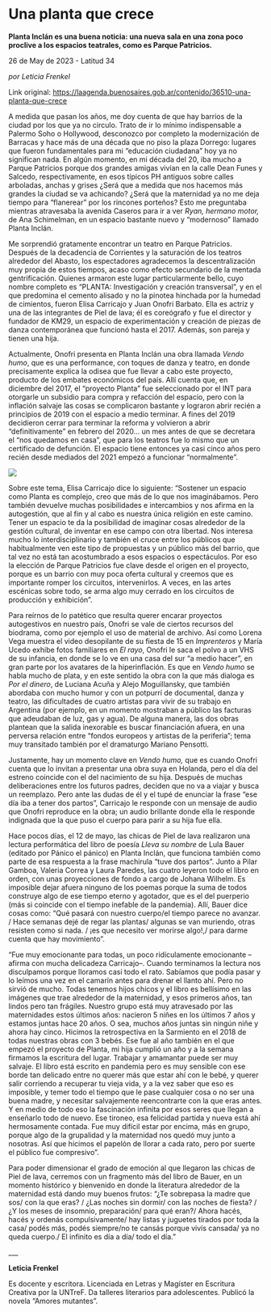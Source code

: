 # Una planta que crece

**Planta Inclán es una buena noticia: una nueva sala en una zona poco proclive a los espacios teatrales, como es Parque Patricios.**

26 de May de 2023 - Latitud 34

_por Leticia Frenkel_

Link original: https://laagenda.buenosaires.gob.ar/contenido/36510-una-planta-que-crece



A medida que pasan los años, me doy cuenta de que hay barrios de la ciudad por los que ya no circulo. Trato de ir lo mínimo indispensable a Palermo Soho o Hollywood, desconozco por completo la modernización de Barracas y hace más de una década que no piso la plaza Dorrego: lugares que fueron fundamentales para mi “educación ciudadana” hoy ya no significan nada. En algún momento, en mi década del 20, iba mucho a Parque Patricios porque dos grandes amigas vivían en la calle Dean Funes y Salcedo, respectivamente, en esos típicos PH antiguos sobre calles arboladas, anchas y grises ¿Será que a medida que nos hacemos más grandes la ciudad se va achicando? ¿Será que la maternidad ya no me deja tiempo para “flanerear” por los rincones porteños? Esto me preguntaba mientras atravesaba la avenida Caseros para ir a ver *Ryan, hermano motor,* de Ana Schimelman, en un espacio bastante nuevo y “modernoso” llamado Planta Inclán.




Me sorprendió gratamente encontrar un teatro en Parque Patricios. Después de la decadencia de Corrientes y la saturación de los teatros alrededor del Abasto, los espectadores agradecemos la descentralización muy propia de estos tiempos, acaso como efecto secundario de la mentada gentrificación. Quienes armaron este lugar particularmente bello, cuyo nombre completo es “PLANTA: Investigación y creación transversal”, y en el que predomina el cemento alisado y no la pinotea hinchada por la humedad de cimientos, fueron Elisa Carricajo y Juan Onofri Barbato. Ella es actriz y una de las integrantes de Piel de lava; él es coreógrafo y fue el director y fundador de KM29, un espacio de experimentación y creación de piezas de danza contemporánea que funcionó hasta el 2017. Además, son pareja y tienen una hija.




Actualmente, Onofri presenta en Planta Inclán una obra llamada *Vendo humo*, que es una performance, con toques de danza y teatro, en donde precisamente explica la odisea que fue llevar a cabo este proyecto, producto de los embates económicos del país. Allí cuenta que, en diciembre del 2017, el “proyecto Planta” fue seleccionado por el INT para otorgarle un subsidio para compra y refacción del espacio, pero con la inflación salvaje las cosas se complicaron bastante y lograron abrir recién a principios de 2019 con el espacio a medio terminar. A fines del 2019 decidieron cerrar para terminar la reforma y volvieron a abrir “definitivamente” en febrero del 2020… un mes antes de que se decretara el “nos quedamos en casa”, que para los teatros fue lo mismo que un certificado de defunción. El espacio tiene entonces ya casi cinco años pero recién desde mediados del 2021 empezó a funcionar “normalmente”.




![](https://cdn.feater.me/files/images/1250737/3206eb6a-10c5-4355-8b1f-bc434a400205.jpg)




Sobre este tema, Elisa Carricajo dice lo siguiente: “Sostener un espacio como Planta es complejo, creo que más de lo que nos imaginábamos. Pero también devuelve muchas posibilidades e intercambios y nos afirma en la autogestión, que al fin y al cabo es nuestra única religión en este camino. Tener un espacio te da la posibilidad de imaginar cosas alrededor de la gestión cultural, de inventar en ese campo con otra libertad. Nos interesa mucho lo interdisciplinario y también el cruce entre los públicos que habitualmente ven este tipo de propuestas y un público más del barrio, que tal vez no está tan acostumbrado a esos espacios o espectáculos. Por eso la elección de Parque Patricios fue clave desde el origen en el proyecto, porque es un barrio con muy poca oferta cultural y creemos que es importante romper los circuitos, intervenirlos. A veces, en las artes escénicas sobre todo, se arma algo muy cerrado en los circuitos de producción y exhibición”.




Para reírnos de lo patético que resulta querer encarar proyectos autogestivos en nuestro país, Onofri se vale de ciertos recursos del biodrama, como por ejemplo el uso de material de archivo. Así como Lorena Vega muestra el video desopilante de su fiesta de 15 en *Imprenteros* y María Ucedo exhibe fotos familiares en *El rayo*, Onofri le saca el polvo a un VHS de su infancia, en donde se lo ve en una casa del sur “a medio hacer”, en gran parte por los avatares de la hiperinflación. Es que en *Vendo humo* se habla mucho de plata, y en este sentido la obra con la que más dialoga es *Por el dinero*, de Luciana Acuña y Alejo Moguillansky, que también abordaba con mucho humor y con un potpurrí de documental, danza y teatro, las dificultades de cuatro artistas para vivir de su trabajo en Argentina (por ejemplo, en un momento mostraban a público las facturas que adeudaban de luz, gas y agua). De alguna manera, las dos obras plantean que la salida inexorable es buscar financiación afuera, en una perversa relación entre “fondos europeos y artistas de la periferia”; tema muy transitado también por el dramaturgo Mariano Pensotti.




Justamente, hay un momento clave en *Vendo humo,* que es cuando Onofri cuenta que lo invitan a presentar una obra suya en Holanda, pero el día del estreno coincide con el del nacimiento de su hija. Después de muchas deliberaciones entre los futuros padres, deciden que no va a viajar y busca un reemplazo. Pero ante las dudas de él y el tupé de enunciar la frase “ese día iba a tener dos partos”, Carricajo le responde con un mensaje de audio que Onofri reproduce en la obra; un audio brillante donde ella le responde indignada que la que puso el cuerpo para parir a su hija fue ella.




Hace pocos días, el 12 de mayo, las chicas de Piel de lava realizaron una lectura performática del libro de poesía *Lleva su nombre* de Lula Bauer (editado por Pánico el pánico) en Planta Inclán, que funciona también como parte de esa respuesta a la frase machirula “tuve dos partos”. Junto a Pilar Gamboa, Valeria Correa y Laura Paredes, las cuatro leyeron todo el libro en orden, con unas proyecciones de fondo a cargo de Johana Wilhelm. Es imposible dejar afuera ninguno de los poemas porque la suma de todos construye algo de ese tiempo eterno y agotador, que es el del puerperio (más si coincide con el tiempo inefable de la pandemia). Allí, Bauer dice cosas como: “Qué pasará con nuestro cuerpo/el tiempo parece no avanzar. / Hace semanas dejé de regar las plantas/ algunas se van muriendo, otras resisten como si nada. / ¡es que necesito ver morirse algo!,/ para darme cuenta que hay movimiento”.




“Fue muy emocionante para todas, un poco ridículamente emocionante –afirma con mucha delicadeza Carricajo–. Cuando terminamos la lectura nos disculpamos porque lloramos casi todo el rato. Sabíamos que podía pasar y lo leímos una vez en el camarín antes para drenar el llanto ahí. Pero no sirvió de mucho. Todas tenemos hijos chicos y el libro es bellísimo en las imágenes que trae alrededor de la maternidad, y esos primeros años, tan lindos pero tan frágiles. Nuestro grupo está muy atravesado por las maternidades estos últimos años: nacieron 5 niñes en los últimos 7 años y estamos juntas hace 20 años. O sea, muchos años juntas sin ningún niñe y ahora hay cinco. Hicimos la retrospectiva en la Sarmiento en el 2018 de todas nuestras obras con 3 bebés. Ese fue al año también en el que empezó el proyecto de Planta, mi hija cumplió un año y a la semana firmamos la escritura del lugar. Trabajar y amamantar puede ser muy salvaje. El libro está escrito en pandemia pero es muy sensible con ese borde tan delicado entre no querer más que estar ahí con le bebé, y querer salir corriendo a recuperar tu vieja vida, y a la vez saber que eso es imposible, y temer todo el tiempo que le pase cualquier cosa o no ser una buena madre, y necesitar salvajemente reencontrarte con la que eras antes. Y en medio de todo eso la fascinación infinita por esos seres que llegan a enseñarlo todo de nuevo. Ese tironeo, esa felicidad partida y nueva está ahí hermosamente contada. Fue muy difícil estar por encima, más en grupo, porque algo de la grupalidad y la maternidad nos quedó muy junto a nosotras. Así que hicimos el papelón de llorar a cada rato, pero por suerte el público fue compresivo”.




Para poder dimensionar el grado de emoción al que llegaron las chicas de Piel de lava, cerremos con un fragmento más del libro de Bauer, en un momento histórico y bienvenido en donde la literatura alrededor de la maternidad está dando muy buenos frutos: “¿Te sobrepasa la madre que sos/ con la que eras? / ¿Las noches sin dormir/ con las noches de fiesta? / ¿Y los meses de insomnio, preparación/ para qué eran?/ Ahora hacés, hacés y ordenás compulsivamente/ hay listas y juguetes tirados por toda la casa/ podés más, podés siempre/no te cansás porque vivís cansada/ ya no queda cuerpo./ El infinito es día a día/ todo el día.”




\_\_\_




**Leticia Frenkel**




Es docente y escritora. Licenciada en Letras y Magíster en Escritura Creativa por la UNTreF. Da talleres literarios para adolescentes. Publicó la novela “Amores mutantes”.



